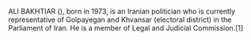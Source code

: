 ALI BAKHTIAR (), born in 1973, is an Iranian politician who is currently representative of Golpayegan and Khvansar (electoral district) in the Parliament of Iran. He is a member of Legal and Judicial Commission.[1]
